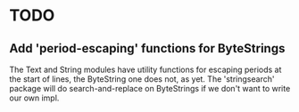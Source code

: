
# TODO

## Add 'period-escaping' functions for ByteStrings

The Text and String modules have utility functions for
escaping periods at the start of lines, the
ByteString one does not, as yet.
The 'stringsearch' package will do search-and-replace on
ByteStrings if we don't want to write our own impl.

